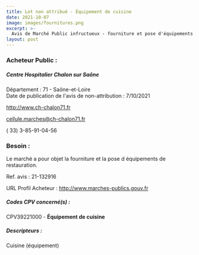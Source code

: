 ```yaml
---
title: Lot non attribué - Équipement de cuisine
date: 2021-10-07
image: images/fournitures.png
excerpt: >-
  Avis de Marché Public infructueux - fourniture et pose d'équipements de restauration
layout: post
---
```


### Acheteur Public :
##### Centre Hospitalier Chalon sur Saône
Département : 71 - Saône-et-Loire<br/>
Date de publication de l'avis de non-attribution : 7/10/2021


http://www.ch-chalon71.fr

cellule.marches@ch-chalon71.fr

( 33) 3-85-91-04-56
### Besoin :

Le marché a pour objet la fourniture et la pose d équipements de restauration.

Ref. avis : 21-132916

URL Profil Acheteur : http://www.marches-publics.gouv.fr

##### Codes CPV concerné(s) :
CPV39221000 - **Équipement de cuisine** <br/>

##### Descripteurs :
Cuisine (équipement) <br/>
